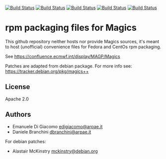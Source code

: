 [![Build Status](https://simc.arpae.it/moncic-ci/Magics-rpm/rocky8.png)](https://simc.arpae.it/moncic-ci/Magics-rpm/)
[![Build Status](https://simc.arpae.it/moncic-ci/Magics-rpm/rocky9.png)](https://simc.arpae.it/moncic-ci/Magics-rpm/)
[![Build Status](https://simc.arpae.it/moncic-ci/Magics-rpm/fedora36.png)](https://simc.arpae.it/moncic-ci/Magics-rpm/)
[![Build Status](https://simc.arpae.it/moncic-ci/Magics-rpm/fedora38.png)](https://simc.arpae.it/moncic-ci/Magics-rpm/)
[![Build Status](https://copr.fedorainfracloud.org/coprs/simc/stable/package/Magics/status_image/last_build.png)](https://copr.fedorainfracloud.org/coprs/simc/stable/package/Magics/)

# rpm packaging files for Magics

This github repository neither hosts nor provide Magics sources, it's meant to
host (unofficial) convenience files for Fedora and CentOs rpm packaging.

See https://confluence.ecmwf.int/display/MAGP/Magics

Patches are adapted from debian package.
For more info see: https://tracker.debian.org/pkg/magics++

## License

Apache 2.0

## Authors

* Emanuele Di Giacomo <edigiacomo@arpae.it>
* Daniele Branchini <dbranchini@arpae.it>

For debian patches:
* Alastair McKinstry <mckinstry@debian.org>
